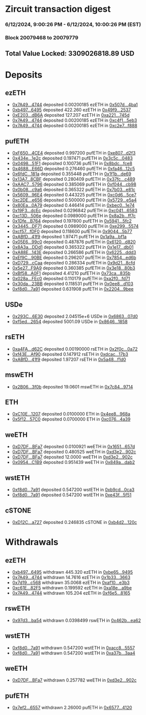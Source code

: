 # Zircuit transaction digest
### 6/12/2024, 9:00:26 PM - 6/12/2024, 10:00:26 PM (EST)
### Block 20079468 to 20079779

## Total Value Locked: 3309026818.89 USD

# Deposits
## ezETH
- [0x7A49...4744](https://etherscan.io/address/0x7A493Be5c2ce014cD049Bf178a1ac0Db1B434744) deposited 0.00200185 ezETH in [0x507d...4ba1](https://etherscan.io/tx/0x7A493Be5c2ce014cD049Bf178a1ac0Db1B434744)
- [0xb497...6495](https://etherscan.io/address/0xb497070466Dc15FA6420b4781bB0352257146495) deposited 422.260 ezETH in [0x49f9...2537](https://etherscan.io/tx/0xb497070466Dc15FA6420b4781bB0352257146495)
- [0xE203...dB6A](https://etherscan.io/address/0xE203B65D696EBb21820e1AcA2cbFff677264dB6A) deposited 127.207 ezETH in [0xa221...745d](https://etherscan.io/tx/0xE203B65D696EBb21820e1AcA2cbFff677264dB6A)
- [0x7A49...4744](https://etherscan.io/address/0x7A493Be5c2ce014cD049Bf178a1ac0Db1B434744) deposited 0.00200185 ezETH in [0xc4f1...5eb3](https://etherscan.io/tx/0x7A493Be5c2ce014cD049Bf178a1ac0Db1B434744)
- [0x7A49...4744](https://etherscan.io/address/0x7A493Be5c2ce014cD049Bf178a1ac0Db1B434744) deposited 0.00200185 ezETH in [0xc2e7...f888](https://etherscan.io/tx/0x7A493Be5c2ce014cD049Bf178a1ac0Db1B434744)
## pufETH
- [0xF650...4CE4](https://etherscan.io/address/0xF650EbCeb36A39717fc21E0B12de7B9cC9d44CE4) deposited 0.997200 pufETH in [0xe807...d2f3](https://etherscan.io/tx/0xF650EbCeb36A39717fc21E0B12de7B9cC9d44CE4)
- [0x434e...1e2c](https://etherscan.io/address/0x434eD72720F4d27930F2C79E01910Ec9fb5A1e2c) deposited 0.197471 pufETH in [0x3c5c...0483](https://etherscan.io/tx/0x434eD72720F4d27930F2C79E01910Ec9fb5A1e2c)
- [0x0498...51F1](https://etherscan.io/address/0x0498A6c0907f55DE36df82B4ECb0D099e5b151F1) deposited 0.100736 pufETH in [0x8bdc...fce8](https://etherscan.io/tx/0x0498A6c0907f55DE36df82B4ECb0D099e5b151F1)
- [0x4688...E66D](https://etherscan.io/address/0x46887db7cF1376AC276d53C0c7e4DED45b53E66D) deposited 0.276460 pufETH in [0xfa46...12c5](https://etherscan.io/tx/0x46887db7cF1376AC276d53C0c7e4DED45b53E66D)
- [0x6fdC...181a](https://etherscan.io/address/0x6fdCAc8c37a08cD9522A2f6551430960E6C3181a) deposited 0.355448 pufETH in [0x1f1b...de69](https://etherscan.io/tx/0x6fdCAc8c37a08cD9522A2f6551430960E6C3181a)
- [0x13A7...8CBF](https://etherscan.io/address/0x13A7069b671489345Bca2e0737f9Aadc23568CBF) deposited 0.280409 pufETH in [0x37fc...c489](https://etherscan.io/tx/0x13A7069b671489345Bca2e0737f9Aadc23568CBF)
- [0xAAC7...5796](https://etherscan.io/address/0xAAC7563383C1Be146deDCBe20Cfed9414D465796) deposited 0.385069 pufETH in [0xf044...cb98](https://etherscan.io/tx/0xAAC7563383C1Be146deDCBe20Cfed9414D465796)
- [0x0b08...c9a6](https://etherscan.io/address/0x0b08F22b14eD0cdAEc63EA34370c9a5c9779c9a6) deposited 0.365322 pufETH in [0x7b03...e81c](https://etherscan.io/tx/0x0b08F22b14eD0cdAEc63EA34370c9a5c9779c9a6)
- [0x5609...96E4](https://etherscan.io/address/0x56098875C20342814E68Cfae8043911ea44196E4) deposited 0.443225 pufETH in [0xc0d6...5ce7](https://etherscan.io/tx/0x56098875C20342814E68Cfae8043911ea44196E4)
- [0xc2DE...e656](https://etherscan.io/address/0xc2DE23A4C57b60b523B703daAE1b87dF3328e656) deposited 0.500000 pufETH in [0x5729...e5a4](https://etherscan.io/tx/0xc2DE23A4C57b60b523B703daAE1b87dF3328e656)
- [0x80Ea...0A79](https://etherscan.io/address/0x80EaDaF72b1A81F1A4698309bf76E0fBeA250A79) deposited 0.446414 pufETH in [0xbec0...1e74](https://etherscan.io/tx/0x80EaDaF72b1A81F1A4698309bf76E0fBeA250A79)
- [0x19F3...dcEc](https://etherscan.io/address/0x19F334F9Ff4e6Fec21601C46b22E96ad040EdcEc) deposited 0.0296842 pufETH in [0xc041...6583](https://etherscan.io/tx/0x19F334F9Ff4e6Fec21601C46b22E96ad040EdcEc)
- [0xc13D...506e](https://etherscan.io/address/0xc13DeFDbDAFB8780a82F1d63f80FC7347b95506e) deposited 0.0989000 pufETH in [0x8a2b...ff7c](https://etherscan.io/tx/0xc13DeFDbDAFB8780a82F1d63f80FC7347b95506e)
- [0x1Dfe...B764](https://etherscan.io/address/0x1DfeC481181C068381d3821912f03B83AA14B764) deposited 0.197800 pufETH in [0x5941...5fc2](https://etherscan.io/tx/0x1DfeC481181C068381d3821912f03B83AA14B764)
- [0x3445...DF71](https://etherscan.io/address/0x3445a4f377Ff5Be3D22F990490236BA20fbFDF71) deposited 0.0989000 pufETH in [0xe299...5574](https://etherscan.io/tx/0x3445a4f377Ff5Be3D22F990490236BA20fbFDF71)
- [0xcf57...fDF0](https://etherscan.io/address/0xcf57FFA58a0212A691755F7f35D91CE2914FfDF0) deposited 0.118600 pufETH in [0x9044...5b77](https://etherscan.io/tx/0xcf57FFA58a0212A691755F7f35D91CE2914FfDF0)
- [0xABfD...41f9](https://etherscan.io/address/0xABfD3bE9866B48c964f2D7De313BA897144341f9) deposited 1.97471 pufETH in [0x1a9a...bf1a](https://etherscan.io/tx/0xABfD3bE9866B48c964f2D7De313BA897144341f9)
- [0x05E6...99c0](https://etherscan.io/address/0x05E6223f928eC99388d5c02B4F8A85F4e4D499c0) deposited 0.487876 pufETH in [0x6120...d820](https://etherscan.io/tx/0x05E6223f928eC99388d5c02B4F8A85F4e4D499c0)
- [0x8A3a...DDd1](https://etherscan.io/address/0x8A3a1009CD847Cb0bb091C9597D93D7705A0DDd1) deposited 0.365322 pufETH in [0x1e17...db01](https://etherscan.io/tx/0x8A3a1009CD847Cb0bb091C9597D93D7705A0DDd1)
- [0xA88E...143E](https://etherscan.io/address/0xA88E9a45BaabCe0176c52a5a5988CC252ba2143E) deposited 0.266586 pufETH in [0x6225...ddd3](https://etherscan.io/tx/0xA88E9a45BaabCe0176c52a5a5988CC252ba2143E)
- [0xEf9C...90BE](https://etherscan.io/address/0xEf9C35020B1f90E62dE6E5e6190B3f24084a90BE) deposited 0.296207 pufETH in [0x7854...ed6b](https://etherscan.io/tx/0xEf9C35020B1f90E62dE6E5e6190B3f24084a90BE)
- [0xD729...cCaa](https://etherscan.io/address/0xD729712115E892068ab220Bf9dDff41E3157cCaa) deposited 0.286334 pufETH in [0x9d21...8cfd](https://etherscan.io/tx/0xD729712115E892068ab220Bf9dDff41E3157cCaa)
- [0x5e27...F9A9](https://etherscan.io/address/0x5e2797954b20522C62f2D9691D6546a2d4c2F9A9) deposited 0.360385 pufETH in [0x3e18...80b3](https://etherscan.io/tx/0x5e2797954b20522C62f2D9691D6546a2d4c2F9A9)
- [0xBf58...A0F1](https://etherscan.io/address/0xBf58F7cCC5b013fD5366f7EB81b2aA64B034A0F1) deposited 4.41210 pufETH in [0x73ca...835b](https://etherscan.io/tx/0xBf58F7cCC5b013fD5366f7EB81b2aA64B034A0F1)
- [0x028a...FEc0](https://etherscan.io/address/0x028ab6dA468c0187f8cA3524C64bCBf86A63FEc0) deposited 0.110179 pufETH in [0xa2f0...fd71](https://etherscan.io/tx/0x028ab6dA468c0187f8cA3524C64bCBf86A63FEc0)
- [0x30da...23BB](https://etherscan.io/address/0x30da4171374a7b7e4c578d7Eb1Bf6F3d7d7B23BB) deposited 0.118531 pufETH in [0x0ee8...d103](https://etherscan.io/tx/0x30da4171374a7b7e4c578d7Eb1Bf6F3d7d7B23BB)
- [0xf8d0...7a91](https://etherscan.io/address/0xf8d05938941b37f7eFBb0507210eA6577d9B7a91) deposited 0.631908 pufETH in [0x2204...9bee](https://etherscan.io/tx/0xf8d05938941b37f7eFBb0507210eA6577d9B7a91)
## USDe
- [0x293C...6E30](https://etherscan.io/address/0x293C6937D8D82e05B01335F7B33FBA0c8e256E30) deposited 2.04515e+6 USDe in [0x6863...07d0](https://etherscan.io/tx/0x293C6937D8D82e05B01335F7B33FBA0c8e256E30)
- [0xf5ed...2654](https://etherscan.io/address/0xf5ed7c2a462bebAE098117Fd72655EA73fc02654) deposited 5001.09 USDe in [0x8646...1858](https://etherscan.io/tx/0xf5ed7c2a462bebAE098117Fd72655EA73fc02654)
## rsETH
- [0xa4FA...d62C](https://etherscan.io/address/0xa4FAc9B1026caA3ed84435967CD1BB4Ad441d62C) deposited 0.00190000 rsETH in [0x2f0c...0a72](https://etherscan.io/tx/0xa4FAc9B1026caA3ed84435967CD1BB4Ad441d62C)
- [0xf43E...Af90](https://etherscan.io/address/0xf43EfEa896e57D4Fc6d28De6fb62038Eb4e8Af90) deposited 0.147912 rsETH in [0xdcac...17b3](https://etherscan.io/tx/0xf43EfEa896e57D4Fc6d28De6fb62038Eb4e8Af90)
- [0xABfD...41f9](https://etherscan.io/address/0xABfD3bE9866B48c964f2D7De313BA897144341f9) deposited 1.97207 rsETH in [0x5a48...f1d0](https://etherscan.io/tx/0xABfD3bE9866B48c964f2D7De313BA897144341f9)
## mswETH
- [0x2B06...3f0b](https://etherscan.io/address/0x2B0649991706F89ab92b3bC8F994715b17343f0b) deposited 19.0601 mswETH in [0x7c84...9714](https://etherscan.io/tx/0x2B0649991706F89ab92b3bC8F994715b17343f0b)
## ETH
- [0xC10E...1207](https://etherscan.io/address/0xC10E3EB46da0416808b289801f6af8DBF9B21207) deposited 0.0100000 ETH in [0x4ee8...968a](https://etherscan.io/tx/0xC10E3EB46da0416808b289801f6af8DBF9B21207)
- [0x5f12...57C0](https://etherscan.io/address/0x5f12D204734C75701604b03D1F8f2b93De6c57C0) deposited 0.0700000 ETH in [0xc076...4a39](https://etherscan.io/tx/0x5f12D204734C75701604b03D1F8f2b93De6c57C0)
## weETH
- [0xD7DF...BFa7](https://etherscan.io/address/0xD7DF7E085214743530afF339aFC420c7c720BFa7) deposited 0.0100921 weETH in [0x1651...657d](https://etherscan.io/tx/0xD7DF7E085214743530afF339aFC420c7c720BFa7)
- [0xD7DF...BFa7](https://etherscan.io/address/0xD7DF7E085214743530afF339aFC420c7c720BFa7) deposited 0.480525 weETH in [0xd3e2...902c](https://etherscan.io/tx/0xD7DF7E085214743530afF339aFC420c7c720BFa7)
- [0xD7DF...BFa7](https://etherscan.io/address/0xD7DF7E085214743530afF339aFC420c7c720BFa7) deposited 12.0000 weETH in [0xd3e2...902c](https://etherscan.io/tx/0xD7DF7E085214743530afF339aFC420c7c720BFa7)
- [0x0954...C1B9](https://etherscan.io/address/0x0954781fB5472b133c3252AE7cef9E038980C1B9) deposited 0.951439 weETH in [0x849a...dab2](https://etherscan.io/tx/0x0954781fB5472b133c3252AE7cef9E038980C1B9)
## wstETH
- [0xf8d0...7a91](https://etherscan.io/address/0xf8d05938941b37f7eFBb0507210eA6577d9B7a91) deposited 0.547200 wstETH in [0xb9cd...0ca3](https://etherscan.io/tx/0xf8d05938941b37f7eFBb0507210eA6577d9B7a91)
- [0xf8d0...7a91](https://etherscan.io/address/0xf8d05938941b37f7eFBb0507210eA6577d9B7a91) deposited 0.547200 wstETH in [0xe43f...5f51](https://etherscan.io/tx/0xf8d05938941b37f7eFBb0507210eA6577d9B7a91)
## cSTONE
- [0xD12C...a727](https://etherscan.io/address/0xD12C4a40b966A43D75d05A8C105E674624c0a727) deposited 0.246835 cSTONE in [0xb4d2...120c](https://etherscan.io/tx/0xD12C4a40b966A43D75d05A8C105E674624c0a727)
# Withdrawals
## ezETH
- [0xb497...6495](https://etherscan.io/address/0xb497070466Dc15FA6420b4781bB0352257146495) withdrawn 445.320 ezETH in [0xbe65...9495](https://etherscan.io/tx/0xb497070466Dc15FA6420b4781bB0352257146495)
- [0x7A49...4744](https://etherscan.io/address/0x7A493Be5c2ce014cD049Bf178a1ac0Db1B434744) withdrawn 14.7616 ezETH in [0x1b33...3663](https://etherscan.io/tx/0x7A493Be5c2ce014cD049Bf178a1ac0Db1B434744)
- [0x7d19...c568](https://etherscan.io/address/0x7d19DBCb54C7A44848b734710403731bf101c568) withdrawn 35.0068 ezETH in [0xaf10...e3b3](https://etherscan.io/tx/0x7d19DBCb54C7A44848b734710403731bf101c568)
- [0xc61E...82F5](https://etherscan.io/address/0xc61E3CeA2702845c8002dc1b79cb2cC79f2A82F5) withdrawn 0.199592 ezETH in [0xa18e...a9be](https://etherscan.io/tx/0xc61E3CeA2702845c8002dc1b79cb2cC79f2A82F5)
- [0x7A49...4744](https://etherscan.io/address/0x7A493Be5c2ce014cD049Bf178a1ac0Db1B434744) withdrawn 105.204 ezETH in [0xf6e5...8165](https://etherscan.io/tx/0x7A493Be5c2ce014cD049Bf178a1ac0Db1B434744)
## rswETH
- [0x97d3...ba54](https://etherscan.io/address/0x97d3C5f870cecCD752EE5faaFcd87258B3a4ba54) withdrawn 0.0398499 rswETH in [0x462b...ea62](https://etherscan.io/tx/0x97d3C5f870cecCD752EE5faaFcd87258B3a4ba54)
## wstETH
- [0xf8d0...7a91](https://etherscan.io/address/0xf8d05938941b37f7eFBb0507210eA6577d9B7a91) withdrawn 0.547200 wstETH in [0xacc8...5557](https://etherscan.io/tx/0xf8d05938941b37f7eFBb0507210eA6577d9B7a91)
- [0xf8d0...7a91](https://etherscan.io/address/0xf8d05938941b37f7eFBb0507210eA6577d9B7a91) withdrawn 0.547200 wstETH in [0xa37b...3aa4](https://etherscan.io/tx/0xf8d05938941b37f7eFBb0507210eA6577d9B7a91)
## weETH
- [0xD7DF...BFa7](https://etherscan.io/address/0xD7DF7E085214743530afF339aFC420c7c720BFa7) withdrawn 0.257782 weETH in [0xd3e2...902c](https://etherscan.io/tx/0xD7DF7E085214743530afF339aFC420c7c720BFa7)
## pufETH
- [0x7ef2...6557](https://etherscan.io/address/0x7ef23930626B14979D2806268BF50884a7186557) withdrawn 2.26000 pufETH in [0x6577...4120](https://etherscan.io/tx/0x7ef23930626B14979D2806268BF50884a7186557)
